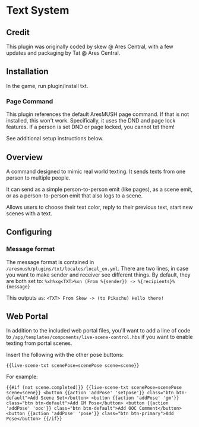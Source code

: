 # Text System

## Credit
This plugin was originally coded by skew @ Ares Central, with a few updates and packaging by Tat @ Ares Central.

## Installation
In the game, run plugin/install txt.

### Page Command

This plugin references the default AresMUSH page command. If that is not installed, this won't work. Specifically, it uses the DND and page lock features. If a person is set DND or page locked, you cannot txt them!

See additional setup instructions below.

## Overview

A command designed to mimic real world texting. It sends texts from one person to multiple people.

It can send as a simple person-to-person emit (like pages), as a scene emit, or as a person-to-person emit that also logs to a scene.

Allows users to choose their text color, reply to their previous text, start new scenes with a text.

## Configuring

### Message format

The message format is contained in `/aresmush/plugins/txt/locales/local_en.yml`. There are two lines, in case you want to make sender and receiver see different things. By default, they are both set to: `%xh%xg<TXT>%xn (From %{sender}) -> %{recipients}%{message}`

This outputs as: `<TXT> From Skew -> (to Pikachu) Hello there!`

## Web Portal

In addition to the included web portal files, you'll want to add a line of code to `/app/templates/components/live-scene-control.hbs` if you want to enable texting from portal scenes.

Insert the following with the other pose buttons:

`{{live-scene-txt scenePose=scenePose scene=scene}}`

For example:

`{{#if (not scene.completed)}}
    {{live-scene-txt scenePose=scenePose scene=scene}}
    <button {{action 'addPose' 'setpose'}} class="btn btn-default">Add Scene Set</button>
    <button {{action 'addPose' 'gm'}} class="btn btn-default">Add GM Pose</button>
    <button {{action 'addPose' 'ooc'}} class="btn btn-default">Add OOC Comment</button>
    <button {{action 'addPose' 'pose'}} class="btn btn-primary">Add Pose</button>
{{/if}}`
